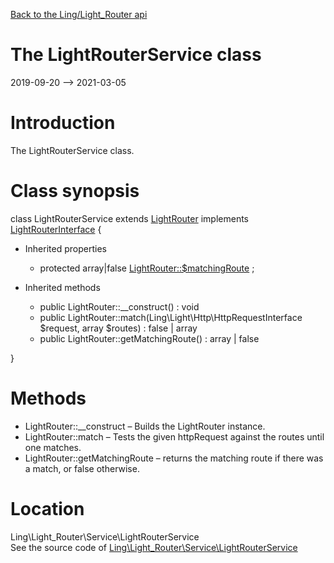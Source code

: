[Back to the Ling/Light_Router api](https://github.com/lingtalfi/Light_Router/blob/master/doc/api/Ling/Light_Router.md)



The LightRouterService class
================
2019-09-20 --> 2021-03-05






Introduction
============

The LightRouterService class.



Class synopsis
==============


class <span class="pl-k">LightRouterService</span> extends [LightRouter](https://github.com/lingtalfi/Light/blob/master/doc/api/Ling/Light/Router/LightRouter.md) implements [LightRouterInterface](https://github.com/lingtalfi/Light/blob/master/doc/api/Ling/Light/Router/LightRouterInterface.md) {

- Inherited properties
    - protected array|false [LightRouter::$matchingRoute](#property-matchingRoute) ;

- Inherited methods
    - public LightRouter::__construct() : void
    - public LightRouter::match(Ling\Light\Http\HttpRequestInterface $request, array $routes) : false | array
    - public LightRouter::getMatchingRoute() : array | false

}






Methods
==============

- LightRouter::__construct &ndash; Builds the LightRouter instance.
- LightRouter::match &ndash; Tests the given httpRequest against the routes until one matches.
- LightRouter::getMatchingRoute &ndash; returns the matching route if there was a match, or false otherwise.





Location
=============
Ling\Light_Router\Service\LightRouterService<br>
See the source code of [Ling\Light_Router\Service\LightRouterService](https://github.com/lingtalfi/Light_Router/blob/master/Service/LightRouterService.php)



